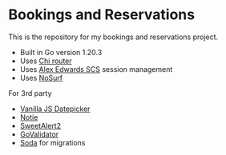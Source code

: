 # Bookings and Reservations

This is the repository for my bookings and reservations project.

- Built in Go version 1.20.3
- Uses [Chi router](https://github.com/go-chi/chi/v5)
- Uses [Alex Edwards SCS](https://github.com/alexedwards/scs/v2) session management
- Uses [NoSurf](https://github.com/justinas/nosurf)

For 3rd party

- [Vanilla JS Datepicker](https://github.com/mymth/vanillajs-datepicker)
- [Notie](https://github.com/jaredreich/notie)
- [SweetAlert2](https://github.com/sweetalert2/sweetalert2)
- [GoValidator](https://github.com/asaskevich/govalidator)
- [Soda](https://gobuffalo.io/documentation/database/pop/) for migrations
